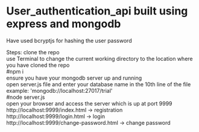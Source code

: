 # User_authentication_api built using express and mongodb
Have used bcryptjs for hashing the user password


Steps: 
clone the repo <br/>
use Terminal to change the current working directory to the location where you have cloned the repo<br/>
#npm i <!-- #to install all the necessary packages!--> <br/> 
ensure you have your mongodb server up and running<br/>
open server.js file and enter your database name in the 10th line of the file<br/>
example: 'mongodb://localhost:27017/trial' <!-- where trial is the name of the database and 27017 is the default port on which mongodb starts!--> <br/>
#node server.js <!-- to start the server!--> <br/>
open your browser and access the server which is up at port 9999 <br/>
http://localhost:9999/index.html -> registration<br/>
http://localhost:9999/login.html -> login<br/>
http://localhost:9999/change-password.html -> change password<br/>
<br/>
<!-- if port 9999 is busy, change the port number in the server.js file - line number 116 and 117!--> 
